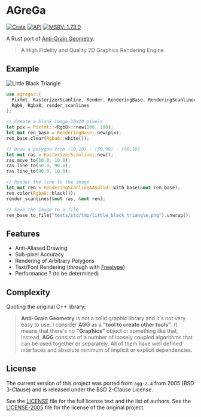 # AGreGa

[![Crate](https://img.shields.io/crates/v/agrega.svg)](https://crates.io/crates/agrega)
[![API](https://docs.rs/agrega/badge.svg)](https://docs.rs/agrega/)
[![MSRV: 1.73.0](https://flat.badgen.net/badge/MSRV/1.73.0/purple)](https://releases.rs/docs/1.73.0/)

A Rust port of [Anti-Grain Geometry](https://agg.sourceforge.net/antigrain.com/).

> A High Fidelity and Quality 2D Graphics Rendering Engine

## Example

![Little Black Triangle](https://github.com/andamira/agrega/blob/master/tests/std/tmp/little_black_triangle.png)

```rust
use agrega::{
  Pixfmt, RasterizerScanline, Render, RenderingBase, RenderingScanlineAASolid,
  Rgb8, Rgba8, render_scanlines
};

// Create a blank image 10x10 pixels
let pix = Pixfmt::<Rgb8>::new(100, 100);
let mut ren_base = RenderingBase::new(pix);
ren_base.clear(Rgba8::white());

// Draw a polygon from (10,10) - (50,90) - (90,10)
let mut ras = RasterizerScanline::new();
ras.move_to(10.0, 10.0);
ras.line_to(50.0, 90.0);
ras.line_to(90.0, 10.0);

// Render the line to the image
let mut ren = RenderingScanlineAASolid::with_base(&mut ren_base);
ren.color(Rgba8::black());
render_scanlines(&mut ras, &mut ren);

// Save the image to a file
ren_base.to_file("tests/std/tmp/little_black_triangle.png").unwrap();
```

## Features
  - Anti-Aliased Drawing
  - Sub-pixel Accuracy
  - Rendering of Arbitrary Polygons
  - Text/Font Rendering (through with [Freetype](https://www.freetype.org/))
  - Performance ? (to be determined)


## Complexity

Quoting the original C++ library:

> **Anti-Grain Geometry** is not a solid graphic library and it's not very easy
  to use. I consider **AGG** as a **"tool to create other tools"**. It means
  that there's no **"Graphics"** object or something like that, instead,
  **AGG** consists of a number of loosely coupled algorithms that can be used
  together or separately. All of them have well defined interfaces and absolute
  minimum of implicit or explicit dependencies.

## License

The current version of this project was ported from `agg-2.4`
from 2005 (BSD 3-Clause) and is released under the BSD 2-Clause License.

See the [LICENSE](./LICENSE) file for the full license text and the list of authors.
See the [LICENSE-2005](./LICENSE-2005) file for the license of the original project.
